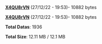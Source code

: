 [**X4QU8rVN**](/data/X4QU8rVN.txt) (27/12/22 - 19:53)- 10882 bytes

[**X4QU8rVN**](/data/X4QU8rVN.txt) (27/12/22 - 19:53)- 10882 bytes

**Total Datas**: 1936

**Total Size**: 12.11 MB / 12.1 MB